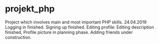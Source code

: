 # projekt_php
Project which involves main and most important PHP skills.
24.04.2019
Logging in finished.
Signing up finished.
Editing profile: Editing description finished, Profile picture in planning phase.
Adding friends under construction.
